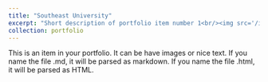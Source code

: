 ```yaml
---
title: "Southeast University"
excerpt: "Short description of portfolio item number 1<br/><img src='/images/seu.jpg'>"
collection: portfolio
---
```


This is an item in your portfolio. It can be have images or nice text. If you name the file .md, it will be parsed as markdown. If you name the file .html, it will be parsed as HTML. 
